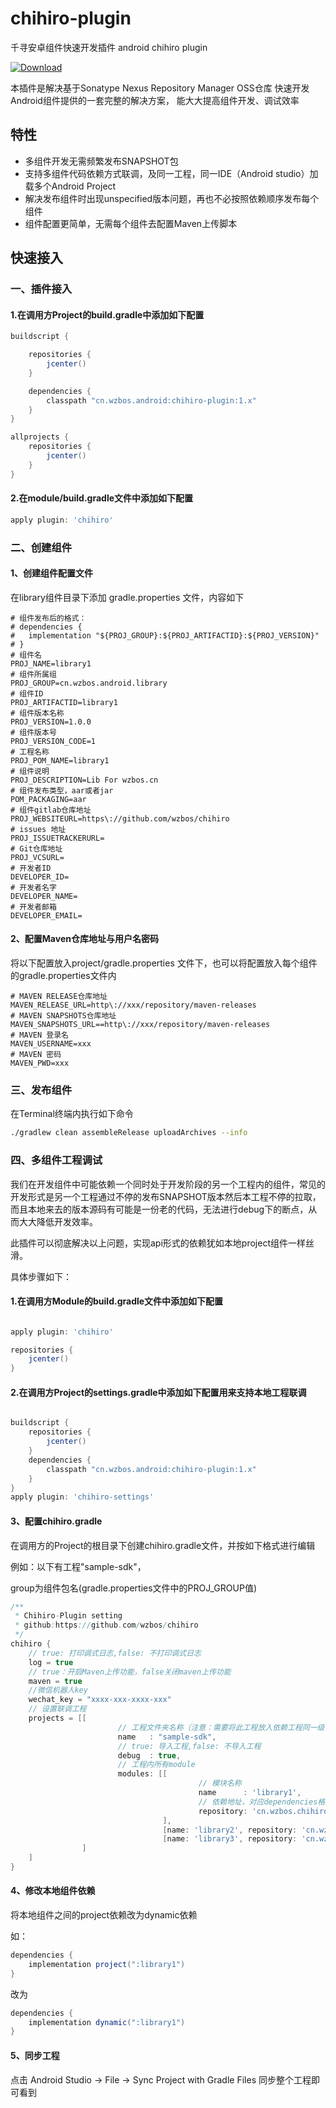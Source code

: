 # chihiro-plugin

千寻安卓组件快速开发插件 android chihiro plugin

 [ ![Download](https://api.bintray.com/packages/wuzongbo/maven/chihiro-plugin/images/download.svg) ](https://bintray.com/wuzongbo/maven/chihiro-plugin/_latestVersion)


本插件是解决基于Sonatype Nexus Repository Manager OSS仓库 快速开发Android组件提供的一套完整的解决方案，
能大大提高组件开发、调试效率

## 特性

* 多组件开发无需频繁发布SNAPSHOT包
* 支持多组件代码依赖方式联调，及同一工程，同一IDE（Android studio）加载多个Android Project
* 解决发布组件时出现unspecified版本问题，再也不必按照依赖顺序发布每个组件
* 组件配置更简单，无需每个组件去配置Maven上传脚本


## 快速接入

### 一、插件接入

#### 1.在调用方Project的build.gradle中添加如下配置

```gradle
buildscript {

    repositories {
        jcenter()
    }

    dependencies {
        classpath "cn.wzbos.android:chihiro-plugin:1.x"
    }
}

allprojects {
    repositories {
        jcenter()
    }
}
```

#### 2.在module/build.gradle文件中添加如下配置

```gradle
apply plugin: 'chihiro'
```

### 二、创建组件

#### 1、创建组件配置文件

在library组件目录下添加 gradle.properties 文件，内容如下

```properties
# 组件发布后的格式：
# dependencies {
#   implementation "${PROJ_GROUP}:${PROJ_ARTIFACTID}:${PROJ_VERSION}"
# }
# 组件名
PROJ_NAME=library1
# 组件所属组
PROJ_GROUP=cn.wzbos.android.library
# 组件ID
PROJ_ARTIFACTID=library1
# 组件版本名称
PROJ_VERSION=1.0.0
# 组件版本号
PROJ_VERSION_CODE=1
# 工程名称
PROJ_POM_NAME=library1
# 组件说明
PROJ_DESCRIPTION=Lib For wzbos.cn
# 组件发布类型，aar或者jar
POM_PACKAGING=aar
# 组件gitlab仓库地址
PROJ_WEBSITEURL=https\://github.com/wzbos/chihiro
# issues 地址
PROJ_ISSUETRACKERURL=
# Git仓库地址
PROJ_VCSURL=
# 开发者ID
DEVELOPER_ID=
# 开发者名字
DEVELOPER_NAME=
# 开发者邮箱
DEVELOPER_EMAIL=
```

#### 2、配置Maven仓库地址与用户名密码

将以下配置放入project/gradle.properties 文件下，也可以将配置放入每个组件的gradle.properties文件内

```properties
# MAVEN RELEASE仓库地址
MAVEN_RELEASE_URL=http\://xxx/repository/maven-releases
# MAVEN SNAPSHOTS仓库地址
MAVEN_SNAPSHOTS_URL==http\://xxx/repository/maven-releases
# MAVEN 登录名
MAVEN_USERNAME=xxx
# MAVEN 密码
MAVEN_PWD=xxx
```

### 三、发布组件

在Terminal终端内执行如下命令

```bash
./gradlew clean assembleRelease uploadArchives --info
```

### 四、多组件工程调试

我们在开发组件中可能依赖一个同时处于开发阶段的另一个工程内的组件，常见的开发形式是另一个工程通过不停的发布SNAPSHOT版本然后本工程不停的拉取，
而且本地来去的版本源码有可能是一份老的代码，无法进行debug下的断点，从而大大降低开发效率。

此插件可以彻底解决以上问题，实现api形式的依赖犹如本地project组件一样丝滑。

具体步骤如下：


#### 1.在调用方Module的build.gradle文件中添加如下配置

```gradle

apply plugin: 'chihiro'

repositories {
    jcenter()
}

```

#### 2.在调用方Project的settings.gradle中添加如下配置用来支持本地工程联调

```gradle

buildscript {
    repositories {
        jcenter()
    }
    dependencies {
        classpath "cn.wzbos.android:chihiro-plugin:1.x"
    }
}
apply plugin: 'chihiro-settings'
```

#### 3、配置chihiro.gradle

在调用方的Project的根目录下创建chihiro.gradle文件，并按如下格式进行编辑

例如：以下有工程"sample-sdk"，

group为组件包名(gradle.properties文件中的PROJ_GROUP值)


```gradle
/**
 * Chihiro-Plugin setting
 * github:https://github.com/wzbos/chihiro
 */
chihiro {
    // true: 打印调式日志,false: 不打印调式日志
    log = true
    // true：开启Maven上传功能，false关闭maven上传功能
    maven = true
    //微信机器人key
    wechat_key = "xxxx-xxx-xxxx-xxx"
    // 设置联调工程
    projects = [[
                        // 工程文件夹名称（注意：需要将此工程放入依赖工程同一级目录）
                        name   : "sample-sdk",
                        // true: 导入工程,false: 不导入工程
                        debug  : true,
                        // 工程内所有module
                        modules: [[
                                          // 模块名称
                                          name      : 'library1',
                                          // 依赖地址，对应dependencies格式，但是不需要设置版本号
                                          repository: 'cn.wzbos.chihiro.sample.sdk:library1'
                                  ],
                                  [name: 'library2', repository: 'cn.wzbos.chihiro.sample.sdk:library2'],
                                  [name: 'library3', repository: 'cn.wzbos.chihiro.sample.sdk:library3']]
                ]
    ]
}
```

#### 4、修改本地组件依赖

将本地组件之间的project依赖改为dynamic依赖

如：

```gradle
dependencies {
    implementation project(":library1")
}
```

改为

```gradle
dependencies {
    implementation dynamic(":library1")
}
```

#### 5、同步工程
点击 Android Studio -> File -> Sync Project with Gradle Files 同步整个工程即可看到

